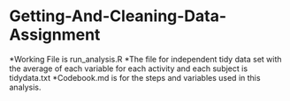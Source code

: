 # Getting-And-Cleaning-Data-Assignment
*Working File is run_analysis.R
*The file for independent tidy data set with the average of each variable for each activity and each subject is tidydata.txt
*Codebook.md is for the steps and variables used in this analysis.
